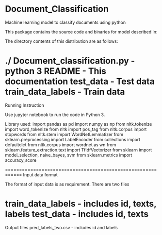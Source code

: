 # Document_Classification
Machine learning model to classify documents using python


This package contains the  source code and binaries for 
model described in:

The directory contents of this distribution are as follows:

./
Document_classification.py        - python 3
README          		          - This documentation
test_data   			          - Test data
train_data_labels		          - Train data
============================================================
Running Instruction

Use jupyter notebook to run the code in Python 3.

Library used: 
import pandas as pd
import numpy as np
from nltk.tokenize import word_tokenize
from nltk import pos_tag
from nltk.corpus import stopwords
from nltk.stem import WordNetLemmatizer
from sklearn.preprocessing import LabelEncoder
from collections import defaultdict
from nltk.corpus import wordnet as wn
from sklearn.feature_extraction.text import TfidfVectorizer
from sklearn import model_selection, naive_bayes, svm
from sklearn.metrics import accuracy_score

============================================================
Input data format

The format of input data is as requirement. There are two files

train_data_labels          - includes id, texts, labels
test_data                 - includes id, texts
============================================================
Output files
pred_labels_two.csv            - includes id and labels
